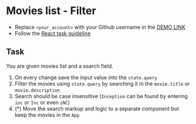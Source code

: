 # Movies list - Filter

- Replace `<your_account>` with your Github username in the
  [DEMO LINK](https://haiduk2019.github.io/react_movies-list-filter/)
- Follow the [React task guideline](https://github.com/mate-academy/react_task-guideline#react-tasks-guideline)

## Task

You are given movies list and a search field.

1. On every change save the input value into the `state.query`
1. Filter the movies using `state.query` by searching it in the `movie.title` or `movie.description`
1. Search should be case insensitive (`Inception` can be found by entering `inc` or `Inc` or even `iNC`)
1. (\*) Move the search markup and logic to a separate component but keep the movies in the `App`

